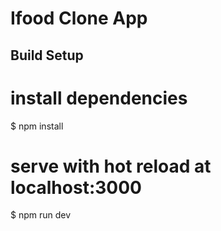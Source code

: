 # Ifood Clone App

## Build Setup


# install dependencies
$ npm install

# serve with hot reload at localhost:3000
$ npm run dev